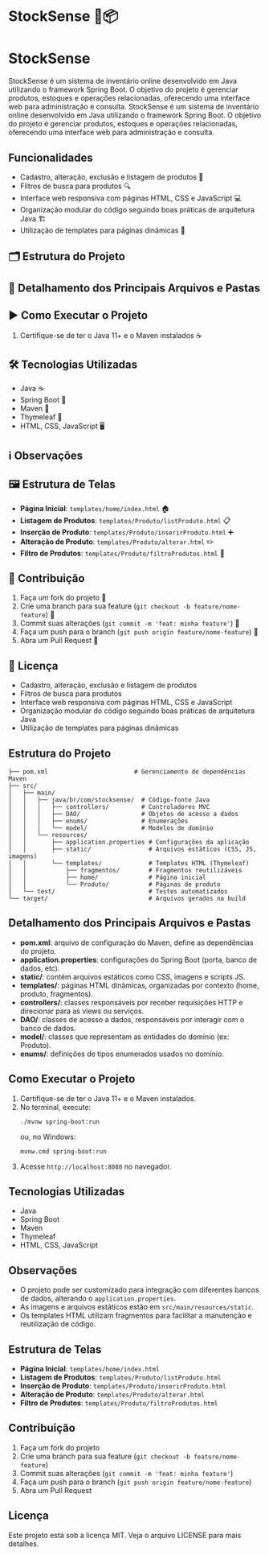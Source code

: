 # StockSense 🚚📦
# StockSense

StockSense é um sistema de inventário online desenvolvido em Java utilizando o framework Spring Boot. O objetivo do projeto é gerenciar produtos, estoques e operações relacionadas, oferecendo uma interface web para administração e consulta.
StockSense é um sistema de inventário online desenvolvido em Java utilizando o framework Spring Boot. O objetivo do projeto é gerenciar produtos, estoques e operações relacionadas, oferecendo uma interface web para administração e consulta.

## Funcionalidades
- Cadastro, alteração, exclusão e listagem de produtos 📝
- Filtros de busca para produtos 🔍
- Interface web responsiva com páginas HTML, CSS e JavaScript 💻
- Organização modular do código seguindo boas práticas de arquitetura Java 🏗️
- Utilização de templates para páginas dinâmicas 🧩
## 🗂️ Estrutura do Projeto
## 📁 Detalhamento dos Principais Arquivos e Pastas
## ▶️ Como Executar o Projeto
1. Certifique-se de ter o Java 11+ e o Maven instalados ☕️
## 🛠️ Tecnologias Utilizadas
- Java ☕️
- Spring Boot 🌱
- Maven 🧰
- Thymeleaf 📝
- HTML, CSS, JavaScript 🖥️
## ℹ️ Observações
## 🖼️ Estrutura de Telas
- **Página Inicial**: `templates/home/index.html` 🏠
- **Listagem de Produtos**: `templates/Produto/listProduto.html` 📋
- **Inserção de Produto**: `templates/Produto/inserirProduto.html` ➕
- **Alteração de Produto**: `templates/Produto/alterar.html` ✏️
- **Filtro de Produtos**: `templates/Produto/filtroProdutos.html` 🔎
## 🤝 Contribuição
1. Faça um fork do projeto 🍴
2. Crie uma branch para sua feature (`git checkout -b feature/nome-feature`) 🌿
3. Commit suas alterações (`git commit -m 'feat: minha feature'`) 💾
4. Faça um push para o branch (`git push origin feature/nome-feature`) 🚀
5. Abra um Pull Request 🔄
## 📝 Licença

- Cadastro, alteração, exclusão e listagem de produtos
- Filtros de busca para produtos
- Interface web responsiva com páginas HTML, CSS e JavaScript
- Organização modular do código seguindo boas práticas de arquitetura Java
- Utilização de templates para páginas dinâmicas

## Estrutura do Projeto

```
├── pom.xml                        # Gerenciamento de dependências Maven
├── src/
│   ├── main/
│   │   ├── java/br/com/stocksense/  # Código-fonte Java
│   │   │   ├── controllers/         # Controladores MVC
│   │   │   ├── DAO/                 # Objetos de acesso a dados
│   │   │   ├── enums/               # Enumerações
│   │   │   └── model/               # Modelos de domínio
│   │   └── resources/
│   │       ├── application.properties # Configurações da aplicação
│   │       ├── static/                # Arquivos estáticos (CSS, JS, imagens)
│   │       └── templates/             # Templates HTML (Thymeleaf)
│   │           ├── fragmentos/        # Fragmentos reutilizáveis
│   │           ├── home/              # Página inicial
│   │           └── Produto/           # Páginas de produto
│   └── test/                          # Testes automatizados
└── target/                            # Arquivos gerados na build
```

## Detalhamento dos Principais Arquivos e Pastas

- **pom.xml**: arquivo de configuração do Maven, define as dependências do projeto.
- **application.properties**: configurações do Spring Boot (porta, banco de dados, etc).
- **static/**: contém arquivos estáticos como CSS, imagens e scripts JS.
- **templates/**: páginas HTML dinâmicas, organizadas por contexto (home, produto, fragmentos).
- **controllers/**: classes responsáveis por receber requisições HTTP e direcionar para as views ou serviços.
- **DAO/**: classes de acesso a dados, responsáveis por interagir com o banco de dados.
- **model/**: classes que representam as entidades do domínio (ex: Produto).
- **enums/**: definições de tipos enumerados usados no domínio.

## Como Executar o Projeto

1. Certifique-se de ter o Java 11+ e o Maven instalados.
2. No terminal, execute:
   ```
   ./mvnw spring-boot:run
   ```
   ou, no Windows:
   ```
   mvnw.cmd spring-boot:run
   ```
3. Acesse `http://localhost:8080` no navegador.

## Tecnologias Utilizadas

- Java
- Spring Boot
- Maven
- Thymeleaf
- HTML, CSS, JavaScript

## Observações

- O projeto pode ser customizado para integração com diferentes bancos de dados, alterando o `application.properties`.
- As imagens e arquivos estáticos estão em `src/main/resources/static`.
- Os templates HTML utilizam fragmentos para facilitar a manutenção e reutilização de código.

## Estrutura de Telas

- **Página Inicial**: `templates/home/index.html`
- **Listagem de Produtos**: `templates/Produto/listProduto.html`
- **Inserção de Produto**: `templates/Produto/inserirProduto.html`
- **Alteração de Produto**: `templates/Produto/alterar.html`
- **Filtro de Produtos**: `templates/Produto/filtroProdutos.html`

## Contribuição

1. Faça um fork do projeto
2. Crie uma branch para sua feature (`git checkout -b feature/nome-feature`)
3. Commit suas alterações (`git commit -m 'feat: minha feature'`)
4. Faça um push para o branch (`git push origin feature/nome-feature`)
5. Abra um Pull Request

## Licença

Este projeto está sob a licença MIT. Veja o arquivo LICENSE para mais detalhes.
